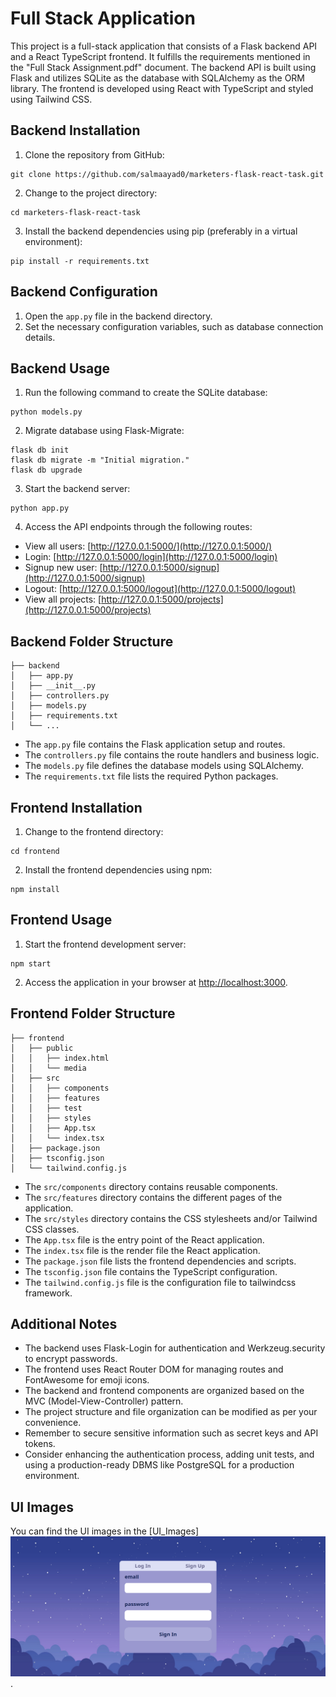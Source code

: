 # Full Stack Application

This project is a full-stack application that consists of a Flask backend API and a React TypeScript frontend. It fulfills the requirements mentioned in the "Full Stack Assignment.pdf" document. The backend API is built using Flask and utilizes SQLite as the database with SQLAlchemy as the ORM library. The frontend is developed using React with TypeScript and styled using Tailwind CSS.

## Backend Installation

1. Clone the repository from GitHub:

```shell
git clone https://github.com/salmaayad0/marketers-flask-react-task.git
```

2. Change to the project directory:

```shell
cd marketers-flask-react-task
```

3. Install the backend dependencies using pip (preferably in a virtual environment):

```shell
pip install -r requirements.txt
```

## Backend Configuration

1. Open the `app.py` file in the backend directory.
2. Set the necessary configuration variables, such as database connection details.

## Backend Usage

1. Run the following command to create the SQLite database:

```shell
python models.py
```

2. Migrate database using Flask-Migrate:

```shell
flask db init
flask db migrate -m "Initial migration."
flask db upgrade
```
3. Start the backend server:

```shell
python app.py
```

4. Access the API endpoints through the following routes:

- View all users: [http://127.0.0.1:5000/](http://127.0.0.1:5000/)
- Login: [http://127.0.0.1:5000/login](http://127.0.0.1:5000/login)
- Signup new user: [http://127.0.0.1:5000/signup](http://127.0.0.1:5000/signup)
- Logout: [http://127.0.0.1:5000/logout](http://127.0.0.1:5000/logout)
- View all projects: [http://127.0.0.1:5000/projects](http://127.0.0.1:5000/projects)

## Backend Folder Structure

```plaintext
├── backend
│   ├── app.py
│   ├── __init__.py
│   ├── controllers.py
│   ├── models.py
│   ├── requirements.txt
│   └── ...
```

- The `app.py` file contains the Flask application setup and routes.
- The `controllers.py` file contains the route handlers and business logic.
- The `models.py` file defines the database models using SQLAlchemy.
- The `requirements.txt` file lists the required Python packages.

## Frontend Installation

1. Change to the frontend directory:

```shell
cd frontend
```

2. Install the frontend dependencies using npm:

```shell
npm install
```

## Frontend Usage

1. Start the frontend development server:

```shell
npm start
```

2. Access the application in your browser at [http://localhost:3000](http://localhost:3000).

## Frontend Folder Structure

```plaintext
├── frontend
│   ├── public
│   │   ├── index.html
│   │   └── media
│   ├── src
│   │   ├── components
│   │   ├── features
│   │   ├── test
│   │   ├── styles
│   │   ├── App.tsx
│   │   └── index.tsx
│   ├── package.json
│   ├── tsconfig.json
│   └── tailwind.config.js
```

- The `src/components` directory contains reusable components.
- The `src/features` directory contains the different pages of the application.
- The `src/styles` directory contains the CSS stylesheets and/or Tailwind CSS classes.
- The `App.tsx` file is the entry point of the React application.
- The `index.tsx` file is the render file the React application.
- The `package.json` file lists the frontend dependencies and scripts.
- The `tsconfig.json` file contains the TypeScript configuration.
- The `tailwind.config.js` file is the configuration file to tailwindcss framework.

## Additional Notes

- The backend uses Flask-Login for authentication and Werkzeug.security to encrypt passwords.
- The frontend uses React Router DOM for managing routes and FontAwesome for emoji icons.
- The backend and frontend components are organized based on the MVC (Model-View-Controller) pattern.
- The project structure and file organization can be modified as per your convenience.
- Remember to secure sensitive information such as secret keys and API tokens.
- Consider enhancing the authentication process, adding unit tests, and using a production-ready DBMS like PostgreSQL for a production environment.

## UI Images

You can find the UI images in the [UI_Images]![Alt text](image.png).